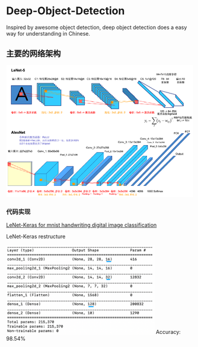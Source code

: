 # Deep-Object-Detection
Inspired by awesome object detection, deep object detection does a easy way for understanding in Chinese.

## 主要的网络架构

<img src="./assets/block_diagram/lenet_alexnet.png" width="600">

### 代码实现

[LeNet-Keras for mnist handwriting digital image classification](https://github.com/taylorguo/Deep-Object-Detection/blob/master/sample-code/network/lenet_keras.py)

LeNet-Keras restructure

<img src="./assets/code_diagram/lenet_revised.png" width="400">
Accuracy: 98.54%